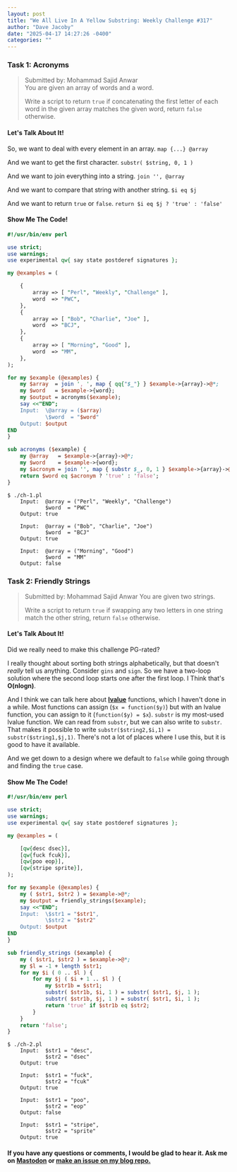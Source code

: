 ```yaml
---
layout: post
title: "We All Live In A Yellow Substring: Weekly Challenge #317"
author: "Dave Jacoby"
date: "2025-04-17 14:27:26 -0400"
categories: ""
---
```


### Task 1: Acronyms

> Submitted by: Mohammad Sajid Anwar  
> You are given an array of words and a word.
>
> Write a script to return `true` if concatenating the first letter of each word in the given array matches the given word, return `false` otherwise.

#### Let's Talk About It!

So, we want to deal with every element in an array. `map {...} @array`

And we want to get the first character. `substr( $string, 0, 1 )`

And we want to join everything into a string. `join '', @array`

And we want to compare that string with another string. `$i eq $j`

And we want to return `true` or `false`. `return $i eq $j ? 'true' : 'false'`

#### Show Me The Code!

```perl
#!/usr/bin/env perl

use strict;
use warnings;
use experimental qw{ say state postderef signatures };

my @examples = (

    {
        array => [ "Perl", "Weekly", "Challenge" ],
        word  => "PWC",
    },
    {
        array => [ "Bob", "Charlie", "Joe" ],
        word  => "BCJ",
    },
    {
        array => [ "Morning", "Good" ],
        word  => "MM",
    },
);

for my $example (@examples) {
    my $array  = join ', ', map { qq{"$_"} } $example->{array}->@*;
    my $word   = $example->{word};
    my $output = acronyms($example);
    say <<"END";
    Input:  \@array = ($array)
            \$word  = "$word"
    Output: $output
END
}

sub acronyms ($example) {
    my @array   = $example->{array}->@*;
    my $word    = $example->{word};
    my $acronym = join '', map { substr $_, 0, 1 } $example->{array}->@*;
    return $word eq $acronym ? 'true' : 'false';
}
```

```text
$ ./ch-1.pl
    Input:  @array = ("Perl", "Weekly", "Challenge")
            $word  = "PWC"
    Output: true

    Input:  @array = ("Bob", "Charlie", "Joe")
            $word  = "BCJ"
    Output: true

    Input:  @array = ("Morning", "Good")
            $word  = "MM"
    Output: false
```

### Task 2: Friendly Strings

> Submitted by: Mohammad Sajid Anwar
> You are given two strings.
>
> Write a script to return `true` if swapping any two letters in one string match the other string, return `false` otherwise.

#### Let's Talk About It!

Did we really need to make this challenge PG-rated?

I really thought about sorting both strings alphabetically, but that doesn't _really_ tell us anything. Consider `gins` and `sign`. So we have a two-loop solution where the second loop starts one after the first loop. I Think that's **O(nlogn)**.

And I think we can talk here about [**lvalue**](https://perldoc.perl.org/perlsub#Lvalue-subroutines) functions, which I haven't done in a while. Most functions can assign (`$x = function($y)`) but with an lvalue function, you can assign to it (`function($y) = $x`). `substr` is my most-used lvalue function. We can read from `substr`, but we can also write to `substr`. That makes it possible to write `substr($string2,$i,1) = substr($string1,$j,1)`. There's not a lot of places where I use this, but it is good to have it available.

And we get down to a design where we default to `false` while going through and finding the `true` case.

#### Show Me The Code!

```perl
#!/usr/bin/env perl

use strict;
use warnings;
use experimental qw{ say state postderef signatures };

my @examples = (

    [qw{desc dsec}],
    [qw{fuck fcuk}],
    [qw{poo eop}],
    [qw{stripe sprite}],
);

for my $example (@examples) {
    my ( $str1, $str2 ) = $example->@*;
    my $output = friendly_strings($example);
    say <<"END";
    Input:  \$str1 = "$str1",
            \$str2 = "$str2"
    Output: $output
END
}

sub friendly_strings ($example) {
    my ( $str1, $str2 ) = $example->@*;
    my $l = -1 + length $str1;
    for my $i ( 0 .. $l ) {
        for my $j ( $i + 1 .. $l ) {
            my $str1b = $str1;
            substr( $str1b, $i, 1 ) = substr( $str1, $j, 1 );
            substr( $str1b, $j, 1 ) = substr( $str1, $i, 1 );
            return 'true' if $str1b eq $str2;
        }
    }
    return 'false';
}
```

```text
$ ./ch-2.pl
    Input:  $str1 = "desc",
            $str2 = "dsec"
    Output: true

    Input:  $str1 = "fuck",
            $str2 = "fcuk"
    Output: true

    Input:  $str1 = "poo",
            $str2 = "eop"
    Output: false

    Input:  $str1 = "stripe",
            $str2 = "sprite"
    Output: true
```

#### If you have any questions or comments, I would be glad to hear it. Ask me on [Mastodon](https://mastodon.xyz/@jacobydave) or [make an issue on my blog repo.](https://github.com/jacoby/jacoby.github.io)

